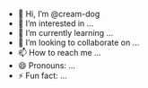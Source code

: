 - 👋 Hi, I’m @cream-dog
- 👀 I’m interested in ...
- 🌱 I’m currently learning ...
- 💞️ I’m looking to collaborate on ...
- 📫 How to reach me ...
- 😄 Pronouns: ...
- ⚡ Fun fact: ...

<!---
cream-dog/cream-dog is a ✨ special ✨ repository because its `README.md` (this file) appears on your GitHub profile.
You can click the Preview link to take a look at your changes.
--->
